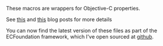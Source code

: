 These macros are wrappers for Objective-C properties.

See [this](http://www.elegantchaos.com/node/445) and [this](http://www.elegantchaos.com/node/446) blog posts for more details

You can now find the latest version of these files as part of the ECFoundation framework, which I've open sourced at [github](http://github.com/samdeane/ecfoundation).

